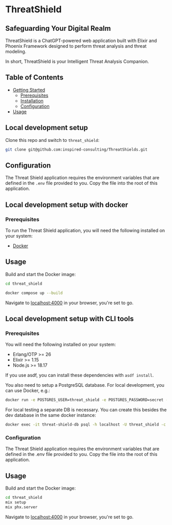 # ThreatShield

## Safeguarding Your Digital Realm

ThreatShield is a ChatGPT-powered web application built with Elixir and Phoenix Framework designed to perform threat analysis and threat modeling.

In short, ThreatShield is your Intelligent Threat Analysis Companion.

## Table of Contents

- [Getting Started](#getting-started)
  - [Prerequisites](#prerequisites)
  - [Installation](#installation)
  - [Configuration](#configuration)
- [Usage](#usage)

## Local development setup

Clone this repo and switch to `threat_shield`:

```bash
git clone git@github.com:inspired-consulting/ThreatShields.git
```

## Configuration

The Threat Shield application requires the environment variables that are defined in the `.env` file provided to you. Copy the file into the root of this application.

## Local development setup with docker

### Prerequisites

To run the Threat Shield application, you will need the following installed on your system:

- [Docker](https://www.docker.com/get-started)

## Usage

Build and start the Docker image:

```bash
cd threat_shield

docker compose up --build
```

Navigate to [localhost:4000](http://localhost:4000) in your browser, you're set to go.

## Local development setup with CLI tools

### Prerequisites

You will need the following installed on your system:

- Erlang/OTP >= 26
- Elixir >= 1.15
- Node.js >= 18.17

If you use asdf, you can install these dependencies with `asdf install`.

You also need to setup a PostgreSQL database. For local development, you can use Docker, e.g.:

```bash
docker run -e POSTGRES_USER=threat_shield -e POSTGRES_PASSWORD=secret -e POSTGRES_DB=threat_shield -p 5432:5432 --name threat-shield-db -d postgres:14
```

For local testing a separate DB is necessary. You can create this besides the dev database in the same docker instance:

```bash
docker exec -it threat-shield-db psql -h localhost -U threat_shield -c "CREATE DATABASE threat_shield_test;"
```

### Configuration

The Threat Shield application requires the environment variables that are defined in the .env file provided to you. Copy the file into the root of this application.

## Usage

Build and start the Docker image:

```bash
cd threat_shield
mix setup
mix phx.server
```

Navigate to [localhost:4000](http://localhost:4000) in your browser, you're set to go.
